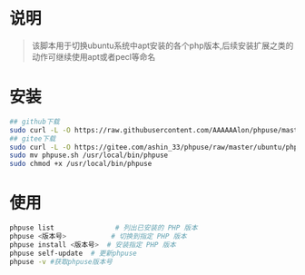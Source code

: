 # 说明

> 该脚本用于切换ubuntu系统中apt安装的各个php版本,后续安装扩展之类的动作可继续使用apt或者pecl等命名

# 安装

```bash
## github下载
sudo curl -L -O https://raw.githubusercontent.com/AAAAAAlon/phpuse/master/ubuntu/phpuse.sh
## gitee下载
sudo curl -L -O https://gitee.com/ashin_33/phpuse/raw/master/ubuntu/phpuse.sh
sudo mv phpuse.sh /usr/local/bin/phpuse
sudo chmod +x /usr/local/bin/phpuse
```

# 使用

```bash
phpuse list               # 列出已安装的 PHP 版本
phpuse <版本号>           # 切换到指定 PHP 版本
phpuse install <版本号>  # 安装指定 PHP 版本
phpuse self-update  # 更新phpuse
phpuse -v #获取phpuse版本号
```
 
